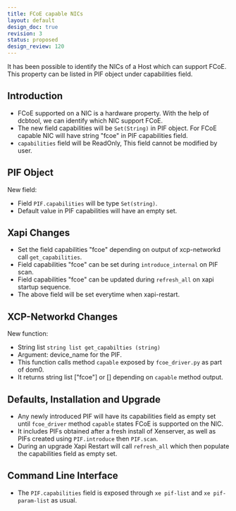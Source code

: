 ```yaml
---
title: FCoE capable NICs
layout: default
design_doc: true
revision: 3
status: proposed
design_review: 120
---
```


It has been possible to identify the NICs of a Host which can support FCoE.
This property can be listed in PIF object under capabilities field.

Introduction
------------

* FCoE supported on a NIC is a hardware property. With the help of dcbtool, we can identify which NIC support FCoE.
* The new field capabilities will be `Set(String)` in PIF object. For FCoE capable NIC will have string "fcoe" in PIF capabilities field.
* `capabilities` field will be ReadOnly, This field cannot be modified by user.

PIF Object
-------

New field:
* Field `PIF.capabilities` will be type `Set(string)`.
* Default value in PIF capabilities will have an empty set.

Xapi Changes
-------

* Set the field capabilities "fcoe" depending on output of xcp-networkd call `get_capabilities`.
* Field capabilities "fcoe" can be set during `introduce_internal` on PIF scan.
* Field capabilities "fcoe" can be updated during `refresh_all` on xapi startup sequence.
* The above field will be set everytime when xapi-restart.

XCP-Networkd Changes
-------

New function:
* String list `string list get_capabilties (string)`
* Argument: device_name for the PIF.
* This function calls method `capable` exposed by `fcoe_driver.py` as part of dom0.
* It returns string list ["fcoe"] or [] depending on `capable` method output.

Defaults, Installation and Upgrade
------------------------

* Any newly introduced PIF will have its capabilities field as empty set until `fcoe_driver` method `capable` states FCoE is supported on the NIC.
* It includes PIFs obtained after a fresh install of Xenserver, as well as PIFs created using `PIF.introduce` then `PIF.scan`.
* During an upgrade Xapi Restart will call `refresh_all` which then populate the capabilities field as empty set.

Command Line Interface
----------------------

* The `PIF.capabilities` field is exposed through `xe pif-list` and `xe pif-param-list` as usual.
